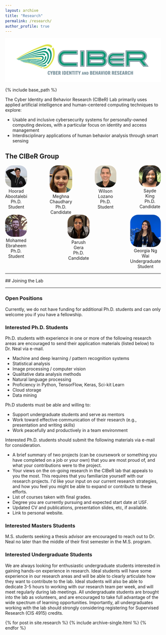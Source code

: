 ```yaml
---
layout: archive
title: "Research"
permalink: /research/
author_profile: true
---
```


<style>
  .gallery {
    display: flex;
    flex-wrap: wrap;
    justify-content: space-between;
    gap: 20px; /* Adjust the gap between images as needed */
  }
  .gallery-item {
    flex-basis: calc(20% - 30px); /* Adjust percentage and subtract gap size */
    box-sizing: border-box;
    text-align: center;
  }
  .gallery-item img {
    width: 100%;
    border-radius: 25px; /* Adjust curvature as needed */
  }
</style>

<img src="../images/Ciber-horizontal.png">

{% include base_path %}

The Cyber Identity and Behavior Research (CIBeR) Lab primarily uses applied artificial intelligence and human-centered computing techniques to explore:
- Usable and inclusive cybersecurity systems for personally-owned computing devices, with a particular focus on identity and access management
- Interdisciplinary applications of human behavior analysis through smart sensing

## The CIBeR Group
<div class="gallery">
  <div class="gallery-item">
    <img src="../images/hoorad.jpeg" alt="Description of Image 1">
    <div>Hoorad Abootalebi<br>Ph.D. Student</div>
  </div>
  <div class="gallery-item">
    <img src="../images/meghna.jpg" alt="Description of Image 2">
    <div>Meghna Chaudhary<br>Ph.D. Candidate</div>
  </div>
  <div class="gallery-item">
    <img src="../images/wilson.jpeg" alt="Description of Image 3">
    <div>Wilson Lozano<br>Ph.D. Student</div>
  </div>
  <div class="gallery-item">
    <img src="../images/sayde.png" alt="Description of Image 4">
    <div>Sayde King <br> Ph.D. Candidate</div>
  </div>
</div>

<div class="gallery">
  <div class="gallery-item">
    <img src="../images/mohamed.jpeg" alt="Description of Image 1">
    <div>Mohamed Ebraheem<br>Ph.D. Student</div>
  </div>
  <div class="gallery-item">
    <img src="../images/parush.jpg" alt="Description of Image 2">
    <div>Parush Gera<br>Ph.D. Candidate</div>
  </div>
  <div class="gallery-item">
    <img src="../images/georgia.jpg" alt="Description of Image 3">
    <div>Georgia Ng Wai<br>Undergraduate Student</div>
  </div>
</div>

<hr>
## Joining the Lab
<hr>

### Open Positions
Currently, we do not have funding for additional Ph.D. students and can only welcome you if you have a fellowship.

### Interested Ph.D. Students
Ph.D. students with experience in one or more of the following research areas are encouraged to send their application materials (listed below) to Dr. Neal via e-mail.

- Machine and deep learning / pattern recognition systems
- Statistical analysis
- Image processing / computer vision
- Qualitative data analysis methods
- Natural language processing
- Proficiency in Python, TensorFlow, Keras, Sci-kit Learn
- Cloud storage
- Data mining

Ph.D students must be able and willing to:
- Support undergraduate students and serve as mentors
- Work toward effective communication of their research (e.g., presentation and writing skills)
- Work peacefully and productively in a team environment
  
Interested Ph.D. students should submit the following materials via e-mail for consideration.
- A brief summary of two projects (can be coursework or something you have completed on a job or your own) that you are most proud of, and what your contributions were to the project.
- Your views on the on-going research in the CIBeR lab that appeals to you the most. This requires that you familiarize yourself with our research projects. I'd like your input on our current research strategies, and how you feel you might be able to expand or contribute to these efforts.
- List of courses taken with final grades.
- Degree you are currently pursuing and expected start date at USF.
- Updated CV and publications, presentation slides, etc, if available.
- Link to personal website.

### Interested Masters Students
M.S. students seeking a thesis advisor are encouraged to reach out to Dr. Neal no later than the middle of their first semester in the M.S. program.
  
### Interested Undergraduate Students
We are always looking for enthusiastic undergraduate students interested in gaining hands-on experience in research. Ideal students will have some experience in our research areas and will be able to clearly articulate how they want to contribute to the lab. Ideal students will also be able to dedicate 3-5 hours to working with our research team per week, and will meet regularly during lab meetings. All undergraduate students are brought into the lab as volunteers, and are encouraged to take full advantage of the wide spectrum of learning opportunities. Importantly, all undergraduates working with the lab should strongly considering registering for Supervised Research (CIS 4915) credits.

{% for post in site.research %}
  {% include archive-single.html %}
{% endfor %}
